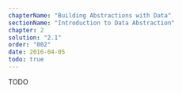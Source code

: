 ```yaml
---
chapterName: "Building Abstractions with Data"
sectionName: "Introduction to Data Abstraction"
chapter: 2
solution: "2.1"
order: "002"
date: 2016-04-05
todo: true
---
```


TODO